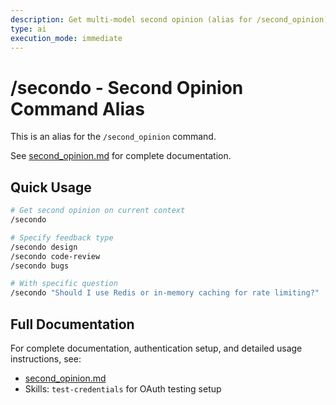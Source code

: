 ```yaml
---
description: Get multi-model second opinion (alias for /second_opinion)
type: ai
execution_mode: immediate
---
```


# /secondo - Second Opinion Command Alias

This is an alias for the `/second_opinion` command.

See [second_opinion.md](second_opinion.md) for complete documentation.

## Quick Usage

```bash
# Get second opinion on current context
/secondo

# Specify feedback type
/secondo design
/secondo code-review
/secondo bugs

# With specific question
/secondo "Should I use Redis or in-memory caching for rate limiting?"
```

## Full Documentation

For complete documentation, authentication setup, and detailed usage instructions, see:
- [second_opinion.md](second_opinion.md)
- Skills: `test-credentials` for OAuth testing setup

